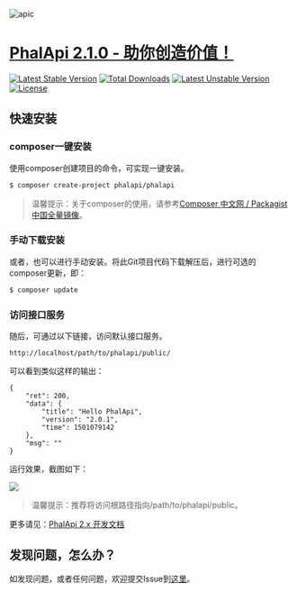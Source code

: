 ![apic](http://webtools.qiniudn.com/master-LOGO-20150410_50.jpg)  

# [PhalApi 2.1.0 - 助你创造价值！](https://www.phalapi.net/) 

[![Latest Stable Version](https://poser.pugx.org/phalapi/phalapi/v/stable)](https://packagist.org/packages/phalapi/phalapi)
[![Total Downloads](https://poser.pugx.org/phalapi/phalapi/downloads)](https://packagist.org/packages/phalapi/phalapi)
[![Latest Unstable Version](https://poser.pugx.org/phalapi/phalapi/v/unstable)](https://packagist.org/packages/phalapi/phalapi)
[![License](https://poser.pugx.org/phalapi/phalapi/license)](https://packagist.org/packages/phalapi/phalapi)

## 快速安装

### composer一键安装

使用composer创建项目的命令，可实现一键安装。

```bash
$ composer create-project phalapi/phalapi
```
> 温馨提示：关于composer的使用，请参考[Composer 中文网 / Packagist 中国全量镜像](http://www.phpcomposer.com/)。

### 手动下载安装

或者，也可以进行手动安装。将此Git项目代码下载解压后，进行可选的composer更新，即：  
```bash
$ composer update
```

### 访问接口服务

随后，可通过以下链接，访问默认接口服务。  
```
http://localhost/path/to/phalapi/public/
```
可以看到类似这样的输出：  
```
{
    "ret": 200,
    "data": {
        "title": "Hello PhalApi",
        "version": "2.0.1",
        "time": 1501079142
    },
    "msg": ""
}
```

运行效果，截图如下：  

![](http://7xiz2f.com1.z0.glb.clouddn.com/20170726223129_eecf3d78826c5841020364c852c35156)


> 温馨提示：推荐将访问根路径指向/path/to/phalapi/public。

更多请见：[PhalApi 2.x 开发文档](http://docs.phalapi.net/#/v2.0/)  

## 发现问题，怎么办？  

如发现问题，或者任何问题，欢迎提交Issue到[这里](https://github.com/phalapi/phalapi/issues)。
